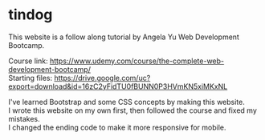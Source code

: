 # tindog
This website is a follow along tutorial by Angela Yu Web Development Bootcamp.

Course link: https://www.udemy.com/course/the-complete-web-development-bootcamp/  
Starting files: https://drive.google.com/uc?export=download&id=16zC2yFidTU0fBUNN0P3HVmKN5xiMKxNL

I've learned Bootstrap and some CSS concepts by making this website.  
I wrote this website on my own first, then followed the course and fixed my mistakes.  
I changed the ending code to make it more responsive for mobile.
